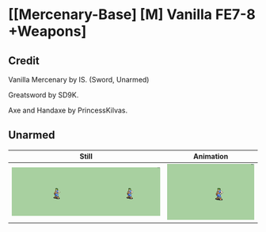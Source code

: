 # [\[Mercenary-Base\] \[M\] Vanilla FE7-8 +Weapons]

## Credit

Vanilla Mercenary by IS. (Sword, Unarmed)

Greatsword by SD9K.

Axe and Handaxe by PrincessKilvas.
	
## Unarmed

| Still | Animation |
| :---: | :-------: |
| ![Unarmed still](./Unarmed_000.png) | ![Unarmed animation](./Unarmed.gif) |
